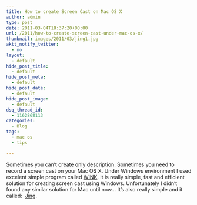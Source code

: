 ```yaml
---
title: How to create Screen Cast on Mac OS X
author: admin
type: post
date: 2011-03-04T18:37:20+00:00
url: /2011/how-to-create-screen-cast-under-mac-os-x/
thumbnail: images/2011/03/jing1.jpg
aktt_notify_twitter:
  - no
layout:
  - default
hide_post_title:
  - default
hide_post_meta:
  - default
hide_post_date:
  - default
hide_post_image:
  - default
dsq_thread_id:
  - 1162868113
categories:
  - Blog
tags:
  - mac os
  - tips

---
```

Sometimes you can&#8217;t create only description. Sometimes you need to record a screen cast on your Mac OS X. Under Windows environment I used excelent simple program called [WINK](https://www.debugmode.com/wink/). It is really simple, fast and efficient solution for creating screen cast using Windows. Unfortunately I didn&#8217;t found any similar solution for Mac until now&#8230; It&#8217;s also really simple and it called:  [Jing](http://www.techsmith.com/jing/).